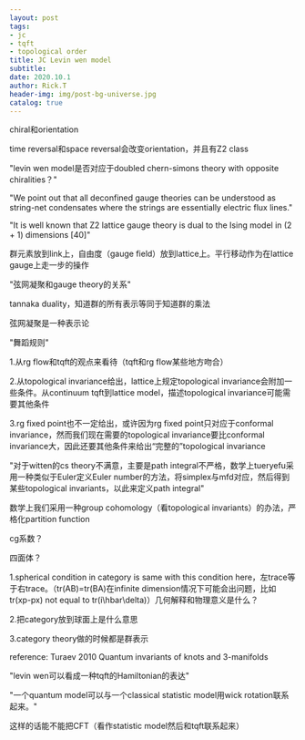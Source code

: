 ```yaml
---
layout: post
tags: 
- jc
- tqft
- topological order
title: JC Levin wen model
subtitle: 
date: 2020.10.1
author: Rick.T
header-img: img/post-bg-universe.jpg
catalog: true
---
```


chiral和orientation

time reversal和space reversal会改变orientation，并且有Z2 class

"levin wen model是否对应于doubled chern-simons theory with opposite chiralities？"

"We point out that all deconfined gauge theories can be understood as string-net condensates where the strings are essentially electric flux lines."

"It is well known that Z2 lattice gauge theory is dual to the Ising model in (2 + 1) dimensions [40]"

群元素放到link上，自由度（gauge field）放到lattice上。平行移动作为在lattice gauge上走一步的操作

"弦网凝聚和gauge theory的关系"

tannaka duality，知道群的所有表示等同于知道群的乘法

弦网凝聚是一种表示论

"舞蹈规则"

1.从rg flow和tqft的观点来看待（tqft和rg flow某些地方吻合）

2.从topological invariance给出，lattice上规定topological invariance会附加一些条件。从continuum tqft到lattice model，描述topological invariance可能需要其他条件

3.rg fixed point也不一定给出，或许因为rg fixed point只对应于conformal invariance，然而我们现在需要的topological invariance要比conformal invariance大，因此还要其他条件来给出“完整的”topological invariance

"对于witten的cs theory不满意，主要是path integral不严格，数学上tueryefu采用一种类似于Euler定义Euler number的方法，将simplex与mfd对应，然后得到某些topological invariants，以此来定义path integral"

数学上我们采用一种group cohomology（看topological invariants）的办法，严格化partition function

cg系数？

四面体？

1.spherical condition in category is same with this condition here，左trace等于右trace。（tr(AB)=tr(BA)在infinite dimension情况下可能会出问题，比如tr(xp-px) not equal to tr(i\hbar\delta)）几何解释和物理意义是什么？

2.把category放到球面上是什么意思

3.category theory做的时候都是群表示

reference: Turaev 2010 Quantum invariants of knots and 3-manifolds

"levin wen可以看成一种tqft的Hamiltonian的表达"

"一个quantum model可以与一个classical statistic model用wick rotation联系起来。"

这样的话能不能把CFT（看作statistic model然后和tqft联系起来）
